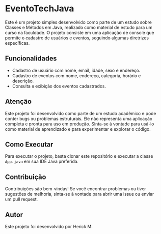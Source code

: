 # EventoTechJava

Este é um projeto simples desenvolvido como parte de um estudo sobre Classes e Métodos em Java, realizado como material de estudo para um curso na faculdade. O projeto consiste em uma aplicação de console que permite o cadastro de usuários e eventos, seguindo algumas diretrizes específicas.

## Funcionalidades

- Cadastro de usuário com nome, email, idade, sexo e endereço.
- Cadastro de eventos com nome, endereço, categoria, horário e descrição.
- Consulta e exibição dos eventos cadastrados.

## Atenção

Este projeto foi desenvolvido como parte de um estudo acadêmico e pode conter bugs ou problemas estruturais. Ele não representa uma aplicação completa e pronta para uso em produção. Sinta-se à vontade para usá-lo como material de aprendizado e para experimentar e explorar o código.

## Como Executar

Para executar o projeto, basta clonar este repositório e executar a classe `App.java` em sua IDE Java preferida.

## Contribuição

Contribuições são bem-vindas! Se você encontrar problemas ou tiver sugestões de melhoria, sinta-se à vontade para abrir uma issue ou enviar um pull request.

## Autor

Este projeto foi desenvolvido por Herick M.

